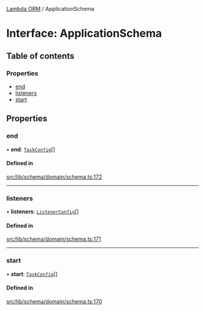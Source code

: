[Lambda ORM](../README.md) / ApplicationSchema

# Interface: ApplicationSchema

## Table of contents

### Properties

- [end](ApplicationSchema.md#end)
- [listeners](ApplicationSchema.md#listeners)
- [start](ApplicationSchema.md#start)

## Properties

### end

• **end**: [`TaskConfig`](TaskConfig.md)[]

#### Defined in

[src/lib/schema/domain/schema.ts:172](https://github.com/FlavioLionelRita/lambdaorm-base/blob/c35c1e2/src/lib/schema/domain/schema.ts#L172)

___

### listeners

• **listeners**: [`ListenerConfig`](ListenerConfig.md)[]

#### Defined in

[src/lib/schema/domain/schema.ts:171](https://github.com/FlavioLionelRita/lambdaorm-base/blob/c35c1e2/src/lib/schema/domain/schema.ts#L171)

___

### start

• **start**: [`TaskConfig`](TaskConfig.md)[]

#### Defined in

[src/lib/schema/domain/schema.ts:170](https://github.com/FlavioLionelRita/lambdaorm-base/blob/c35c1e2/src/lib/schema/domain/schema.ts#L170)
